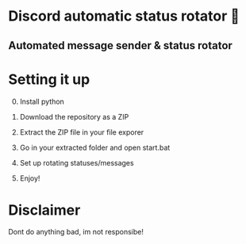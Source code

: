 # Discord automatic status rotator 🤖 

## Automated message sender & status rotator 

# Setting it up

0. Install python
1. Download the repository as a ZIP 
2. Extract the ZIP file in your file exporer
3. Go in your extracted folder and open start.bat 
4. Set up rotating statuses/messages 
 
5. Enjoy!

# Disclaimer

Dont do anything bad, im not responsibe!